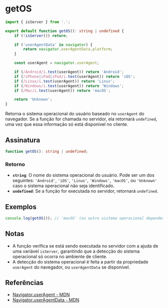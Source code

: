 # getOS

```typescript
import { isServer } from '.';

export default function getOS(): string | undefined {
	if (!isServer()) return;

	if ('userAgentData' in navigator) {
		return navigator.userAgentData.platform;
	}

	const userAgent = navigator.userAgent;

	if (/Android/i.test(userAgent)) return 'Android';
	if (/iPhone|iPad|iPod/i.test(userAgent)) return 'iOS';
	if (/Linux/i.test(userAgent)) return 'Linux';
	if (/Windows/i.test(userAgent)) return 'Windows';
	if (/Mac/i.test(userAgent)) return 'macOS';

	return 'Unknown';
}
```

Retorna o sistema operacional do usuário baseado no `userAgent` do navegador. Se a função for chamada no servidor, ela retornará `undefined`, uma vez que essa informação só está disponível no cliente.

## Assinatura

```typescript
function getOS(): string | undefined;
```

### Retorno

- **`string`**: O nome do sistema operacional do usuário. Pode ser um dos seguintes: `'Android'`, `'iOS'`, `'Linux'`, `'Windows'`, `'macOS'`, ou `'Unknown'` caso o sistema operacional não seja identificado.
- **`undefined`**: Se a função for executada no servidor, retornará `undefined`.

## Exemplos

```typescript
console.log(getOS()); // 'macOS' (ou outro sistema operacional dependendo do ambiente)
```

## Notas

- A função verifica se está sendo executada no servidor com a ajuda de uma variável `isServer`, garantindo que a detecção do sistema operacional só ocorra no ambiente de cliente.
- A detecção do sistema operacional é feita a partir da propriedade `userAgent` do navegador, ou `userAgentData` se disponível.

## Referências

- [Navigator.userAgent - MDN](https://developer.mozilla.org/en-US/docs/Web/API/Navigator/userAgent)
- [Navigator.userAgentData - MDN](https://developer.mozilla.org/en-US/docs/Web/API/Navigator/userAgentData)